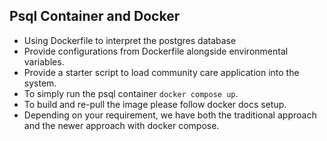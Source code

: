 ## Psql Container and Docker

- Using Dockerfile to interpret the postgres database
- Provide configurations from Dockerfile alongside environmental variables.
- Provide a starter script to load community care application into the system.
- To simply run the psql container `docker compose up`.
- To build and re-pull the image please follow docker docs setup. 
- Depending on your requirement, we have both the traditional approach and the newer approach with docker compose.

